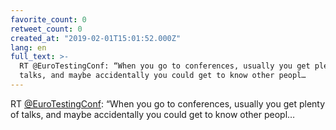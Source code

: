 ```yaml
---
favorite_count: 0
retweet_count: 0
created_at: "2019-02-01T15:01:52.000Z"
lang: en
full_text: >-
  RT @EuroTestingConf: “When you go to conferences, usually you get plenty of
  talks, and maybe accidentally you could get to know other peopl…
---
```


RT [@EuroTestingConf](https://twitter.com/EuroTestingConf): “When you go to
conferences, usually you get plenty of talks, and maybe accidentally you could
get to know other peopl…
